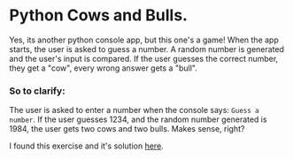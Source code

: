 # Python Cows and Bulls.

Yes, its another python console app, but this one's a game! When the app starts, the user is asked to guess a number. A random number is generated and the user's input is compared. If the user guesses the correct number, they get a "cow", every wrong answer gets a "bull". 

<h3>So to clarify:</h3>

The user is asked to enter a number when the console says: `Guess a number`. If the user guesses 1234, and the random number generated is 1984, the user gets two cows and two bulls. Makes sense, right? 


I found this exercise and it's solution <a href="http://www.practicepython.org/exercise/2014/07/05/18-cows-and-bulls.html">here</a>.